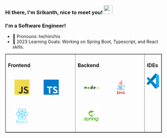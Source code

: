 ### Hi there, I'm Srikanth, nice to meet you! <img src="https://github.com/frankstepanski/osumed/blob/master/assets/Hi.gif" width="29px" height="29px">

### I'm a Software Engineer!
-  👨 Pronouns: he/him/his
-  🧠 2023 Learning Goals: Working on Spring Boot, Typescript, and React skills.

<table width="100%" border="1"><tr><td valign="top">

### Frontend  
<div>  
<img style="margin: 20px" src="assets/javascript-original.svg" alt="JavaScript" height="50" />  
<img style="margin: 20px" src="assets/typescript-original.svg" alt="TypeScript" height="50" />  
<img style="margin: 20px" src="assets/react-original-wordmark.svg" alt="React" height="50" /> 
<!-- <img style="margin: 15px" src="assets/mocha.png" alt="Mocha" height="50" />  -->
</div>

</td><td valign="top">

### Backend  
<div>  
<a href=""><img style="margin: 20px" src="https://github.com/devicons/devicon/blob/master/icons/nodejs/nodejs-original-wordmark.svg" alt="Express.js" height="50" /></a>  
<a href=""><img style="margin: 20px" src="https://github.com/devicons/devicon/blob/master/icons/java/java-original-wordmark.svg" alt="Java" height="50" /></a>  
<a href=""><img style="margin: 20px" src="https://github.com/devicons/devicon/blob/master/icons/spring/spring-original-wordmark.svg" alt="Java" height="50" /></a>  

  
</div>

</td><td valign="top">



### IDEs
<div>  
<a href=""><img src="https://github.com/devicons/devicon/blob/v2.13.0/icons/vscode/vscode-original.svg" width="40" height="50"/></a>
</div>

</td></tr>

</table>


<!-- [<img style="margin: 15px" src="assets/mocha.png" alt="Mocha" height="50" /> ](https://github.com/devicons/devicon/blob/master/icons/nodejs/nodejs-original-wordmark.svg)https://github.com/devicons/devicon/blob/master/icons/nodejs/nodejs-original-wordmark.svg -->
